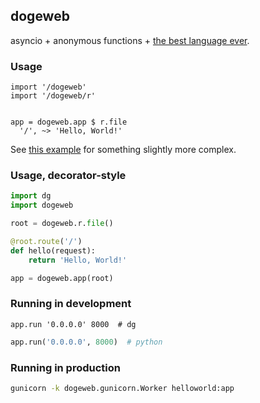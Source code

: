 ## dogeweb

asyncio + anonymous functions + [the best language ever](https://pyos.github.io/dg/).

### Usage

```dg
import '/dogeweb'
import '/dogeweb/r'


app = dogeweb.app $ r.file
  '/', ~> 'Hello, World!'
```

See [this example](https://github.com/pyos/dogeweb/blob/master/examples/simple.dg)
for something slightly more complex.


### Usage, decorator-style

```python
import dg
import dogeweb

root = dogeweb.r.file()

@root.route('/')
def hello(request):
    return 'Hello, World!'

app = dogeweb.app(root)
```

### Running in development

```dg
app.run '0.0.0.0' 8000  # dg
```

```python
app.run('0.0.0.0', 8000)  # python
```

### Running in production

```sh
gunicorn -k dogeweb.gunicorn.Worker helloworld:app
```
